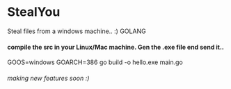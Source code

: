 # StealYou
Steal files from a windows machine.. :) GOLANG

#### compile the src in your Linux/Mac machine. Gen the .exe file end send it.. 
GOOS=windows GOARCH=386 go build -o hello.exe main.go

###### making new features soon :)
